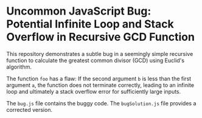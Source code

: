 # Uncommon JavaScript Bug: Potential Infinite Loop and Stack Overflow in Recursive GCD Function

This repository demonstrates a subtle bug in a seemingly simple recursive function to calculate the greatest common divisor (GCD) using Euclid's algorithm.

The function `foo` has a flaw: If the second argument `b` is less than the first argument `a`, the function does not terminate correctly, leading to an infinite loop and ultimately a stack overflow error for sufficiently large inputs.

The `bug.js` file contains the buggy code. The `bugSolution.js` file provides a corrected version.